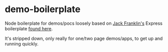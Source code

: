 # demo-boilerplate

Node boilerplate for demos/pocs loosely based on [Jack Franklin's](https://twitter.com/Jack_Franklin) Express boilerplate [found here](https://github.com/jackfranklin/express-server-boilerplate).

It's stripped down, only really for one/two page demos/apps, to get up and running quickly.
